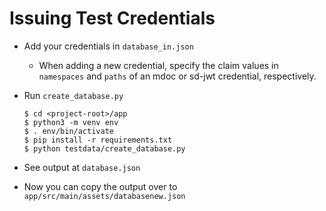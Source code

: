 # Issuing Test Credentials

* Add your credentials in `database_in.json`
  * When adding a new credential, specify the claim values in `namespaces` and `paths` of an mdoc or sd-jwt credential, respectively.

* Run `create_database.py`

    ```
    $ cd <project-root>/app
    $ python3 -m venv env
    $ . env/bin/activate
    $ pip install -r requirements.txt
    $ python testdata/create_database.py
    ```

* See output at `database.json`

* Now you can copy the output over to `app/src/main/assets/databasenew.json`